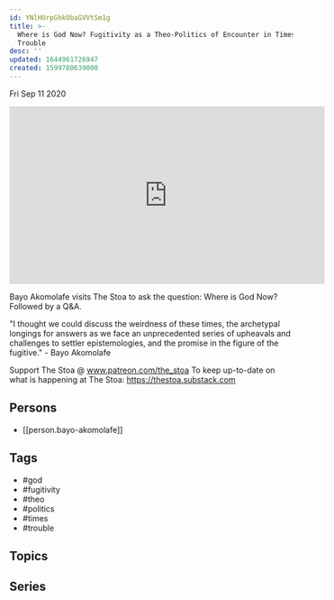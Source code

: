 ```yaml
---
id: YNlHUrpGhkObaGVVtSm1g
title: >-
  Where is God Now? Fugitivity as a Theo-Politics of Encounter in Times of
  Trouble
desc: ''
updated: 1644961726947
created: 1599780639000
---
```





Fri Sep 11 2020

<iframe width="560" height="315" src="https://www.youtube.com/embed/46tzisvcEmk" title="Where is God Now? Fugitivity as a Theo-Politics of Encounter in Times of Trouble w/ Bayo Akomolafe" frameborder="0" allow="accelerometer; autoplay; clipboard-write; encrypted-media; gyroscope; picture-in-picture" allowfullscreen ></iframe>

Bayo Akomolafe visits The Stoa to ask the question: Where is God Now? Followed by a Q&A.

"I thought we could discuss the weirdness of these times, the archetypal longings for answers as we face an unprecedented series of upheavals and challenges to settler epistemologies, and the promise in the figure of the fugitive." - Bayo Akomolafe

Support The Stoa @ www.patreon.com/the_stoa
To keep up-to-date on what is happening at The Stoa: https://thestoa.substack.com

## Persons

- [[person.bayo-akomolafe]]

## Tags

- #god
- #fugitivity
- #theo
- #politics
- #times
- #trouble

## Topics



## Series



